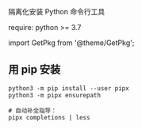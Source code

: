 隔离化安装 Python 命令行工具

require: python >= 3.7

import GetPkg from '@theme/GetPkg';

<GetPkg name="pipx" dnf apt />

## 用 pip 安装

```shell
python3 -m pip install --user pipx
python3 -m pipx ensurepath

# 自动补全指导：
pipx completions | less
```

